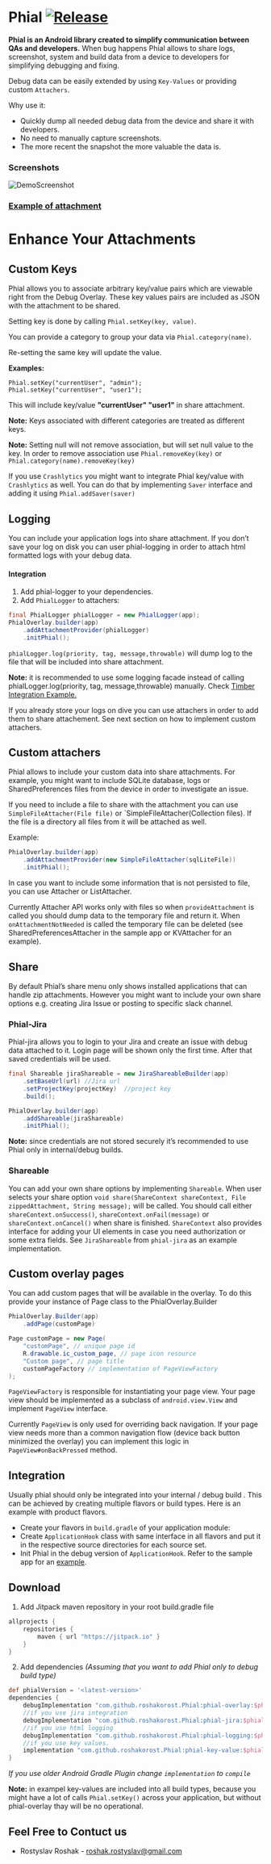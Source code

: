 # Phial [![Release](https://jitpack.io/v/roshakorost/Phial.svg)](https://jitpack.io/#roshakorost/Phial)

**Phial is an Android library created to simplify communication between QAs and developers.** When bug happens Phial allows to share logs, screenshot, system and build data from a device to developers for simplifying debugging and fixing.

Debug data can be easily extended by using `Key-Values` or providing custom `Attachers`.

Why use it: 
- Quickly dump all needed debug data from the device and share it with developers.
- No need to manually capture screenshots.
- The more recent the snapshot the more valuable the data is.

### Screenshots

![DemoScreenshot][1]

### [Example of attachment][2]

# Enhance Your Attachments
## Custom Keys
Phial allows you to associate arbitrary key/value pairs which are viewable right from the Debug Overlay. These key values pairs are included as JSON with the attachment to be shared.

Setting key is done by calling `Phial.setKey(key, value)`. 

You can provide a category to group your data via  `Phial.category(name)`.

Re-setting the same key will update the value. 

**Examples:**
```
Phial.setKey("currentUser", "admin");
Phial.setKey("currentUser", "user1");
```
This will include key/value **"currentUser" "user1"** in share attachment.

**Note:** Keys associated with different categories are treated as different keys.

**Note:** Setting null will not remove association, but will set null value to the key. In order to remove association use `Phial.removeKey(key)` or `Phial.category(name).removeKey(key)`

If you use `Crashlytics` you might want to integrate Phial key/value with `Crashlytics` as well.
You can do that by implementing `Saver` interface and adding it using `Phial.addSaver(saver)`


## Logging
You can include your application logs into share attachment. If you don’t save your log on disk you can user phial-logging in order to attach html formatted logs with your debug data.

#### Integration
1. Add phial-logger to your dependencies.
2. Add `PhialLogger` to attachers:
```java
final PhialLogger phialLogger = new PhialLogger(app);
PhialOverlay.builder(app)
    .addAttachmentProvider(phialLogger)
    .initPhial();
```
`phialLogger.log(priority, tag, message,throwable)` will dump log to the file that will be included into share attachment.

**Note:** it is recommended to use some logging facade instead of calling phialLogger.log(priority, tag, message,throwable) manually. Check [Timber Integration Example.][3]

If you already store your logs on dive you can use attachers in order to add them to share attachement. See next section on how to implement custom attachers.


## Custom attachers

Phial allows to include your custom data into share attachments. For example,  you might want to include SQLite database, logs or SharedPreferences files  from the device in order to investigate an issue.

If you need to include a file to share with the attachment you can use `SimpleFileAttacher(File file)` or `SimpleFileAttacher(Collection<File> files).
If the file is a directory all files from it will be attached as well.

Example:
```java
PhialOverlay.builder(app)
    .addAttachmentProvider(new SimpleFileAttacher(sqlLiteFile))
    .initPhial();
```
In case you want to include some information that is not persisted to file, you can use 
Attacher or ListAttacher.

Currently Attacher API works only with files so when `provideAttachment` is called you should dump data to the temporary file and return it. When `onAttachmentNotNeeded` is called the temporary file can be deleted (see SharedPreferencesAttacher in the sample app or KVAttacher for an example).

## Share
By default Phial’s share menu only shows installed applications that can handle zip attachments. However you might want to include your own share options e.g. creating Jira Issue or posting to specific slack channel.

### Phial-Jira
Phial-jira allows you to login to your Jira and create an issue with debug data attached to it.
Login page will be shown only the first time. After that saved credentials will be used.
```java
final Shareable jiraShareable = new JiraShareableBuilder(app)
    .setBaseUrl(url) //Jira url
    .setProjectKey(projectKey)	//project key
    .build();

PhialOverlay.builder(app)
    .addShareable(jiraShareable)
    .initPhial();
```
**Note:** since credentials are not stored securely  it’s recommended to use Phial only in internal/debug builds.

### Shareable
You can add your own share options by implementing `Shareable`.
When user selects your share option `void share(ShareContext shareContext, File zippedAttachment, String message);` will be called.
You should call either `shareContext.onSuccess()`, `shareContext.onFail(message)` or `shareContext.onCancel()` when share is finished.
`ShareContext` also provides interface for adding your UI elements in case you need authorization or some extra fields. See `JiraShareable` from `phial-jira` as an example implementation.

## Custom overlay pages
You can add custom pages that will be available in the overlay.
To do this provide your instance of Page class to the PhialOverlay.Builder

```java
PhialOverlay.Builder(app)
    .addPage(customPage)
```
```java
Page customPage = new Page(
    "customPage", // unique page id
    R.drawable.ic_custom_page, // page icon resource
    "Custom page", // page title
    customPageFactory // implementation of PageViewFactory 
);
```

`PageViewFactory` is responsible for instantiating your page view.
Your page view should be implemented as a subclass of `android.view.View` and implement `PageView` interface.

Currently `PageView` is only used for overriding back navigation.
If your page view needs more than a common navigation flow (device back button minimized the overlay) you can implement this logic in `PageView#onBackPressed` method.

## Integration
Usually phial should only be integrated into your internal / debug build .
This can be achieved by creating multiple flavors or build types.
Here is an example with product flavors.
* Create your flavors in `build.gradle` of your application module:
* Create `ApplicationHook` class with same interface in all flavors and put it in the respective source directories for each source set.
* Init Phial in the debug version of `ApplicationHook`. Refer to the sample app for an [example][3].

## Download
1. Add Jitpack maven repository in your root build.gradle file
```groovy
allprojects {
	repositories {
        maven { url "https://jitpack.io" }
    }
}
```

2. Add dependencies *(Assuming that you want to add Phial only to debug build type)*
```groovy
def phialVersion = '<latest-version>'
dependencies {
    debugImplementation "com.github.roshakorost.Phial:phial-overlay:$phialVersion"
    //if you use jira integration
    debugImplementation "com.github.roshakorost.Phial:phial-jira:$phialVersion"
    //if you use html logging 
    debugImplementation "com.github.roshakorost.Phial:phial-logging:$phialVersion"
    //if you use key values.
    implementation "com.github.roshakorost.Phial:phial-key-value:$phialVersion"
}
```
*If you use older Android Gradle Plugin change `implementation` to `compile`*

**Note:** in exampel key-values are included into all build types, because you might have a lot of calls `Phial.setKey()` across your application, but without phial-overlay thay will be no operational.

## Feel Free to Contuct us
* Rostyslav Roshak - <roshak.rostyslav@gmail.com>

[1]:/art/screenshot_demo.gif
[2]:art/data_M11D01_H15_58_53/
[3]:sample/src/qa/java/com/mindcoders/phial/sample/ApplicationHook.java
